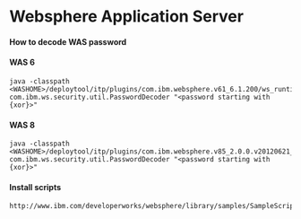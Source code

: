 Websphere Application Server
=====

#### How to decode WAS password

#### WAS 6
	java -classpath <WASHOME>/deploytool/itp/plugins/com.ibm.websphere.v61_6.1.200/ws_runtime.jar com.ibm.ws.security.util.PasswordDecoder "<password starting with {xor}>"

#### WAS 8
	java -classpath <WASHOME>/deploytool/itp/plugins/com.ibm.websphere.v85_2.0.0.v20120621_2102/wasRuntimeUtilV85.jar com.ibm.ws.security.util.PasswordDecoder "<password starting with {xor}>"
	
#### Install scripts
	http://www.ibm.com/developerworks/websphere/library/samples/SampleScripts.html

	